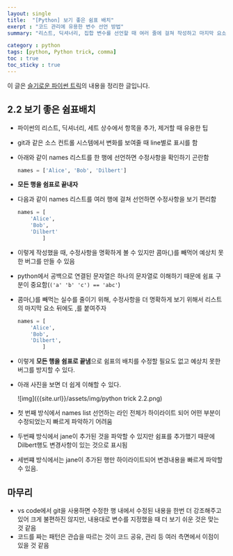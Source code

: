 ```yaml
---
layout: single
title:  "[Python] 보기 좋은 쉼표 배치"
exerpt : "코드 관리에 유용한 변수 선언 방법"
summary: "리스트, 딕셔너리, 집합 변수를 선언할 때 여러 줄에 걸쳐 작성하고 마지막 요소 뒤에 ,를 붙이면 코드 관리가 편리해진다."

category : python
tags: [python, Python trick, comma]
toc : true
toc_sticky : true
---
```

이 글은 [슬기로운 파이썬 트릭](https://www.aladin.co.kr/shop/wproduct.aspx?ItemId=179118176)의 내용을 정리한 글입니다.

## 2.2 보기 좋은 쉼표배치

- 파이썬의 리스트, 딕셔너리, 세트 상수에서 항목을 추가, 제거할 때 유용한 팁
- git과 같은 소스 컨트롤 시스템에서 변화를 보여줄 때 line별로 표시를 함
- 아래와 같이 names 리스트를 한 행에 선언하면 수정사항을 확인하기 곤란함

    ```python
    names = ['Alice', 'Bob', 'Dilbert']
    ```

- **모든 행을 쉼표로 끝내자**
- 다음과 같이 names 리스트를 여러 행에 걸쳐 선언하면 수정사항을 보기 편리함

    ```python
    names = [
        'Alice',
        'Bob',
        'Dilbert'
            ]
    ```

- 이렇게 작성했을 때, 수정사항을 명확하게 볼 수 있지만 콤마(,)를 빼먹어 예상치 못한 버그를 만들 수 있음
- python에서 공백으로 연결된 문자열은 하나의 문자열로 이해하기 때문에 쉼표 구분이 중요함(`('a' 'b' 'c') == 'abc'`)
- 콤마(,)를 빼먹는 실수를 줄이기 위해, 수정사항을 더 명확하게 보기 위해서 리스트의 마지막 요소 뒤에도 ,를 붙여주자

    ```python
    names = [
        'Alice',
        'Bob',
        'Dilbert',
            ]
    ```

- 이렇게 **모든 행을 쉼표로 끝냄**으로 쉼표의 배치를 수정할 필요도 없고 예상치 못한 버그를 방지할 수 있다.
- 아래 사진을 보면 더 쉽게 이해할 수 있다.

    ![img]({{site.url}}/assets/img/python trick 2.2.png)

- 첫 번째 방식에서 names list 선언하는 라인 전체가 하이라이트 되어 어떤 부분이 수정되었는지 빠르게 파악하기 어려움
- 두번째 방식에서 jane이 추가된 것을 파악할 수 있지만 쉼표를 추가했기 때문에 Dilbert행도 변경사항이 있는 것으로 표시됨
- 세번쨰 방식에서는 jane이 추가된 행만 하이라이트되어 변경내용을 빠르게 파악할 수 있음.

## 마무리

- vs code에서 git을 사용하면 수정한 행 내에서 수정된 내용을 한번 더 강조해주고 있어 크게 불편하진 않지만, 내용대로 변수를 지정했을 때 더 보기 쉬운 것은 맞는 것 같음
- 코드를 짜는 패턴은 관습을 따르는 것이 코드 공유, 관리 등 여러 측면에서 이점이 있을 것 같음